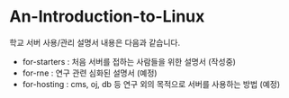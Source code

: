 # An-Introduction-to-Linux
학교 서버 사용/관리 설명서
내용은 다음과 같습니다.
* for-starters : 처음 서버를 접하는 사람들을 위한 설명서 (작성중)
* for-rne : 연구 관련 심화된 설명서 (예정)
* for-hosting : cms, oj, db 등 연구 외의 목적으로 서버를 사용하는 방법 (예정)
